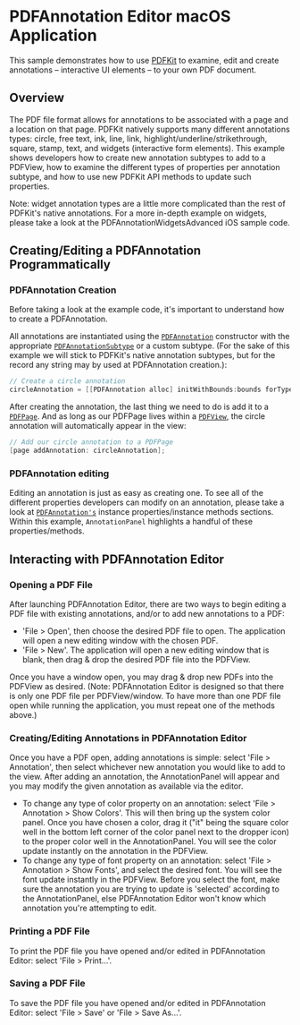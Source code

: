 # PDFAnnotation Editor macOS Application

This sample demonstrates how to use [PDFKit](https://developer.apple.com/documentation/pdfkit) to examine, edit and create annotations – interactive UI elements – to your own PDF document.

## Overview

The PDF file format allows for annotations to be associated with a page and a location on that page.
PDFKit natively supports many different annotations types: circle, free text, ink, line, link, highlight/underline/strikethrough,
square, stamp, text, and widgets (interactive form elements). This example shows developers how to create new annotation
subtypes to add to a PDFView, how to examine the different types of properties per annotation subtype, and how to use
new PDFKit API methods to update such properties.

Note: widget annotation types are a little more complicated than the rest of PDFKit's native annotations.
For a more in-depth example on widgets, please take a look at the PDFAnnotationWidgetsAdvanced iOS sample code.

## Creating/Editing a PDFAnnotation Programmatically

### PDFAnnotation Creation

Before taking a look at the example code, it's important to understand how to create a PDFAnnotation.

All annotations are instantiated using the
[`PDFAnnotation`](https://developer.apple.com/documentation/pdfkit/pdfannotation) constructor with the appropriate
[`PDFAnnotationSubtype`](https://developer.apple.com/documentation/pdfkit/pdfannotationsubtype) or a custom subtype.
(For the sake of this example we will stick to PDFKit's native annotation subtypes, but for the record any string may
by used at PDFAnnotation creation.):

```Objective-C
// Create a circle annotation
circleAnnotation = [[PDFAnnotation alloc] initWithBounds:bounds forType:PDFAnnotationSubtypeCircle withProperties:nil];
```

After creating the annotation, the last thing we need to do is add it to a [`PDFPage`](https://developer.apple.com/documentation/pdfkit/pdfpage).
And as long as our PDFPage lives within a [`PDFView`](https://developer.apple.com/documentation/pdfkit/pdfview), the circle annotation will
automatically appear in the view:

```Objective-C
// Add our circle annotation to a PDFPage
[page addAnnotation: circleAnnotation];
```

### PDFAnnotation editing

Editing an annotation is just as easy as creating one. To see all of the different properties developers can modify on an annotation, please
take a look at  [`PDFAnnotation's`](https://developer.apple.com/documentation/pdfkit/pdfannotation) instance properties/instance methods
sections. Within this example, `AnnotationPanel` highlights a handful of these properties/methods.

## Interacting with PDFAnnotation Editor

### Opening a PDF File

After launching PDFAnnotation Editor, there are two ways to begin editing a PDF file with existing annotations, and/or to add new annotations to a PDF:

- 'File > Open', then choose the desired PDF file to open. The application will open a new editing window with the chosen PDF.
- 'File > New'. The application will open a new editing window that is blank, then drag & drop the desired PDF file into the PDFView.

Once you have a window open, you may drag & drop new PDFs into the PDFView as desired. (Note: PDFAnnotation Editor is designed so that there is only
one PDF file per PDFView/window. To have more than one PDF file open while running the application, you must repeat one of the methods above.)

### Creating/Editing Annotations in PDFAnnotation Editor

Once you have a PDF open, adding annotations is simple: select 'File > Annotation', then select whichever new annotation you would like to add to the view.
After adding an annotation, the AnnotationPanel will appear and you may modify the given annotation as available via the editor.

- To change any type of color property on an annotation: select 'File > Annotation > Show Colors'. This will then bring up the system color panel. Once you
have chosen a color, drag it ("it" being the square color well in the bottom left corner of the color panel next to the dropper icon) to the proper color well
in the AnnotationPanel. You will see the color update instantly on the annotation in the PDFView.
- To change any type of font property on an annotation: select 'File > Annotation > Show Fonts', and select the desired font. You will see the font update
instantly in the PDFView. Before you select the font, make sure the annotation you are trying to update is 'selected' according to the AnnotationPanel, else
PDFAnnotation Editor won't know which annotation you're attempting to edit.

### Printing a PDF File

To print the PDF file you have opened and/or edited in PDFAnnotation Editor: select 'File > Print...'.

### Saving a PDF File

To save the PDF file you have opened and/or edited in PDFAnnotation Editor: select 'File > Save' or 'File > Save As...'.

